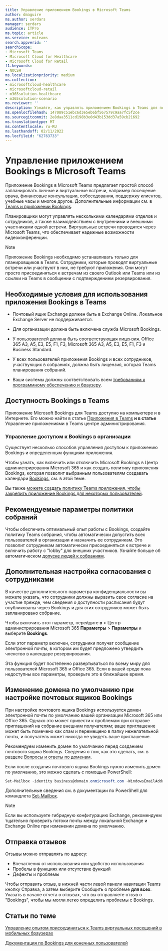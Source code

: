 ```yaml
---
title: Управление приложением Bookings в Microsoft Teams
author: dmaguire
ms.author: serdars
manager: serdars
audience: ITPro
ms.topic: article
ms.service: msteams
search.appverid: ''
searchScope:
- Microsoft Teams
- Microsoft Cloud for Healthcare
- Microsoft Cloud for Retail
f1.keywords:
- NOCSH
ms.localizationpriority: medium
ms.collection:
- microsoftcloud-healthcare
- microsoftcloud-retail
- m365solution-healthcare
- m365solution-scenario
ms.reviewer: ''
description: Узнайте, как управлять приложением Bookings в Teams для пользователей в организации.
ms.openlocfilehash: 147089c51ebc6d3e5eb6bf567579c9aa7fc5f2ce
ms.sourcegitcommit: 2e8daa3511cd198b3e0d43b153dd37a59cb21692
ms.translationtype: MT
ms.contentlocale: ru-RU
ms.lasthandoff: 02/11/2022
ms.locfileid: "62763733"
---
```

# <a name="manage-the-bookings-app-in-microsoft-teams"></a>Управление приложением Bookings в Microsoft Teams

Приложение Bookings в Microsoft Teams предлагает простой способ запланировать личные и виртуальные встречи, например посещение врача, финансовые консультации, собеседования, поддержку клиентов, учебные часы и многое другое. Дополнительные информации см. в [Teams и приложении Bookings](expand-teams-across-your-org/bookings-virtual-visits.md).

Планировщики могут управлять несколькими календарями отделов и сотрудников, а также взаимодействием с внутренними и внешними участниками одной встречи. Виртуальные встречи проводятся через Microsoft Teams, что обеспечивает надежные возможности видеоконференции.

> [!NOTE]
> Приложение Bookings необходимо устанавливать только для планировщиков в Teams. Сотрудники, которые проводят виртуальные встречи или участвуют в них, не требуют приложения. Они могут просто присоединяться к встречам из своего Outlook или Teams или из ссылки на Teams в сообщении с подтверждением резервирования.

## <a name="prerequisites-for-using-the-bookings-app-in-teams"></a>Необходимые условия для использования приложения Bookings в Teams

- Почтовый ящик Exchange должен быть в Exchange Online. Локальное Exchange Server не поддерживается.

- Для организации должна быть включена служба Microsoft Bookings.

- У пользователей должна быть соответствующая лицензия. Office 365 A3, A5, E3, E5, F1, F3, Microsoft 365 A3, A5, E3, E5, F1, F3 и Business Standard.

- У всех пользователей приложения Bookings и всех сотрудников, участвующих в собраниях, должна быть лицензия, которая Teams планирования собраний.

- Ваши системы должны соответствовать всем [требованиям к программному обеспечению и браузеру](hardware-requirements-for-the-teams-app.md).

## <a name="availability-of-bookings-in-teams"></a>Доступность Bookings в Teams

Приложение Microsoft Bookings для Teams доступно на компьютере и в Интернете. Его можно найти в статье [Приложения в Teams](https://teams.microsoft.com/l/app/4c4ec2e8-4a2c-4bce-8d8f-00fc664a4e5b?source=store-copy-link) **и в статье** Управление приложениями в Teams центре администрирования.

### <a name="control-access-to-bookings-within-your-organization"></a>Управление доступом к Bookings в организации

Существует несколько способов управления доступом к приложению Bookings и определенным функциям приложения.

Чтобы узнать, как включить или отключить Microsoft Bookings в Центр администрирования Microsoft 365 и как создать политику приложения Bookings, которая позволит выбранным пользователям создавать календари [Bookings](https://support.microsoft.com/en-us/office/get-access-to-microsoft-bookings-5382dc07-aaa5-45c9-8767-502333b214ce), см. в этой теме.

Вы также [можете создать политику Teams приложения, чтобы закрепить приложение Bookings для некоторых пользователей](teams-app-setup-policies.md).

## <a name="recommended-meeting-policy-settings"></a>Рекомендуемые параметры политики собраний

Чтобы обеспечить оптимальный опыт работы с Bookings, создайте политику Teams собрания, чтобы автоматически допустить всех пользователей  в организации и назначить ее сотрудникам. Это позволит сотрудникам автоматически присоединяться к встрече и включить работу с "lobby" для внешних участников. Узнайте больше об автоматическом [допуске людей к собраниям](meeting-policies-participants-and-guests.md#automatically-admit-people).

## <a name="optional-staff-approvals-setting"></a>Дополнительная настройка согласования с сотрудниками

В качестве дополнительного параметра конфиденциальности вы можете указать, что сотрудники должны выразить свое согласие на участие прежде, чем сведения о доступности расписания будут опубликованы через Bookings и для этих сотрудников может быть запланировано собрание.  

Чтобы включить этот параметр, перейдите **в** \> Центр администрирования Microsoft 365 **Параметры** \> **Параметры** и выберите **Bookings**.

Если этот параметр включен, сотрудники получат сообщение электронной почты, в котором им будет предложено утвердить членство в календаре резервирования.  

Эта функция будет постепенно развертываться по всему миру для пользователей Microsoft 365 и Office 365. Если в вашей среде пока недоступны все параметры, проверьте это в ближайшее время.

## <a name="changing-your-default-domain-when-setting-up-bookings-mailboxes"></a>Изменение домена по умолчанию при настройке почтовых ящиков Bookings

При настройке почтового ящика Bookings используется домен электронной почты по умолчанию вашей организации Microsoft 365 или Office 365. Однако это может привести к проблемам при отправке приглашений на собрание внешним получателям; ваше приглашение может быть помечено как спам и перемещено в папку нежелательной почты, и получатель может никогда не увидеть ваше приглашение.

Рекомендуем изменить домен по умолчанию перед созданием почтового ящика Bookings. Сведения о том, как это сделать, см. в разделе [Вопросы и ответы по доменам](/microsoft-365/admin/setup/domains-faq#how-do-i-set-or-change-the-default-domain-in-office-365).

Если после создания почтового ящика Bookings нужно изменить домен по умолчанию, это можно сделать с помощью PowerShell:

```PowerShell
Set-Mailbox -identity business@domain.onmicrosoft.com -WindowsEmailAddress business@domain.com -EmailAddresses business@domain.com
```

Дополнительные сведения см. в документации по PowerShell для командлета [Set-Mailbox](/powershell/module/exchange/mailboxes/set-mailbox).

> [!NOTE]
> Если вы используете гибридную конфигурацию Exchange, рекомендуем тщательно проверить потоки почты между локальной Exchange и Exchange Online при изменении домена по умолчанию.

## <a name="sending-feedback"></a>Отправка отзывов

Отзывы можно отправлять по адресу:

  - Впечатления от использования или удобство использования
  - Пробелы в функциях или отсутствие функций
  - Дефекты и проблемы
  
Чтобы отправить отзыв, в нижней части левой панели навигации Teams кнопку Справка, а затем выберите Сообщить о проблеме **для всех**.  Указать в начале отчета о отзывах, что вы отправляете отзыв о "Bookings", чтобы мы могли легко определить проблемы с Bookings.

## <a name="related-articles"></a>Статьи по теме

[Управление опытом  присоединиться к Teams виртуальных посещений в мобильных браузерах](expand-teams-across-your-org/mobile-browser-join.md)


  [Документация по Bookings для конечных пользователей](https://support.office.com/en-us/article/apps-and-services-cc1fba57-9900-4634-8306-2360a40c665b?ui=en-US&rs=en-US&ad=US#PickTab=Bookings)
